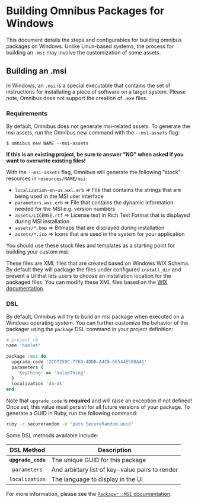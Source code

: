 Building Omnibus Packages for Windows
=====================================
This document details the steps and configurables for building omnibus packages on Windows. Unlike Linux-based systems, the process for building an `.msi` may involve the customization of some assets.


Building an .msi
----------------
In Windows, an `.msi` is a special executable that contains the set of instructions for installating a piece of software on a target system. Please note, Omnibus does not support the creation of `.exe` files.

### Requirements
By default, Omnibus does not generate msi-related assets. To generate the msi assets, run the Omnibus new command with the `--msi-assets` flag:

    $ omnibus new NAME --msi-assets

**If this is an existing project, be sure to answer "NO" when asked if you want to overwrite existing files!**

With the `--msi-assets` flag, Omnibus will generate the following "stock" resources in `resources/NAME/msi`:

- `localization-en-us.wxl.erb` => File that contains the strings that are being used in the MSI user interface
- `parameters.wxi.erb` => File that contains the dynamic information needed for the MSI e.g. version numbers
- `assets/LICENSE.rtf` => License text in Rich Text Format that is displayed during MSI installation
- `assets/*.bmp` => Bitmaps that are displayed during installation
- `assets/*.ico` => Icons that are used in the system for your application

You should use these stock files and templates as a starting point for building your custom msi.

These files are XML files that are created based on Windows WIX Schema. By default they will package the files under configured `install_dir` and present a UI that lets users to choose an installation location for the packaged files. You can modify these XML files based on the [WIX documentation](http://wixtoolset.org/documentation/manual/v3/xsd/).

### DSL
By default, Omnibus will try to build an msi package when executed on a Windows operating system. You can further customize the behavior of the packager using the `package` DSL command in your project definition:

```ruby
# project.rb
name 'hamlet'

package :msi do
  upgrade_code '2CD7259C-776D-4DDB-A4C8-6E544E580AA1'
  parameters {
    'KeyThing' => 'ValueThing'
  }
  localization 'da-dk'
end
```

Note that `upgrade_code` is **required** and will raise an exception if not defined! Once set, this value must persist for all future versions of your package. To generate a GUID in Ruby, run the following command:

```bash
ruby -r securerandom -e "puts SecureRandom.uuid"
```

Some DSL methods available include:

| DSL Method         | Description                                     |
| :----------------: | ------------------------------------------------|
| **`upgrade_code`** | The unique GUID for this package                |
| `parameters`       | And arbirtary list of key-value pairs to render |
| `localization`     | The language to display in the UI               |

For more information, please see the [`Packager::MSI` documentation](http://www.rubydoc.info/github/chef/omnibus/Omnibus/Packager/MSI).
